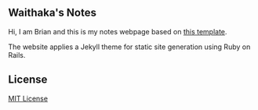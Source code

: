 ## Waithaka's Notes

Hi, I am Brian and this is my notes webpage  based on [this template](https://YoussefRaafatNasry.github.io/portfolYOU).

The website applies a Jekyll theme for static site generation using Ruby on Rails.

## License
[MIT License](https://github.com/brianwaithaka/master/LICENSE)